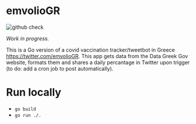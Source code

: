 # emvolioGR

![github check](https://github.com/ipapast/emvolioGR/actions/workflows/go.yml/badge.svg)

_Work in progress._

This is a Go version of a covid vaccination tracker/tweetbot in Greece https://twitter.com/emvolioGR.
This app gets data from the Data Greek Gov website, formats them and shares a daily percantage in Twitter upon trigger (to do: add a cron job to post automatically).

# Run locally

- `go build`
- ```go run ./.```
